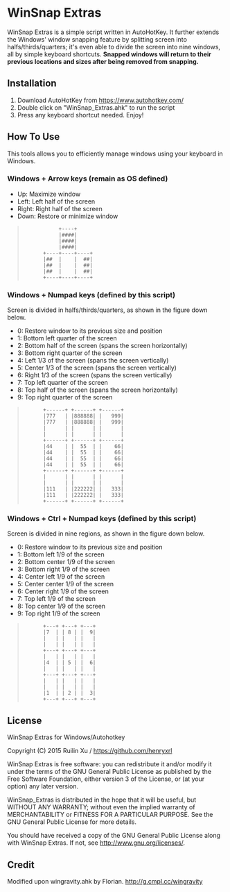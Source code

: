 # WinSnap Extras

WinSnap Extras is a simple script written in AutoHotKey. It further extends the Windows' window snapping feature by splitting screen into halfs/thirds/quarters; it's even able to divide the screen into nine windows, all by simple keyboard shortcuts. **Snapped windows will return to their previous locations and sizes after being removed from snapping.**

## Installation

1. Download AutoHotKey from https://www.autohotkey.com/
2. Double click on "WinSnap_Extras.ahk" to run the script
3. Press any keyboard shortcut needed. Enjoy!

## How To Use

This tools allows you to efficiently manage windows using your keyboard in Windows.

### Windows + Arrow keys (remain as OS defined)
* Up: Maximize window
* Left: Left half of the screen
* Right: Right half of the screen
* Down: Restore or minimize window

>                +----+
>                |####|
>                |####|
>                |####|
>           +----+----+----+
>           |##  |    |  ##|
>           |##  |    |  ##|
>           |##  |    |  ##|
>           +----+----+----+

### Windows + Numpad keys (defined by this script)
Screen is divided in halfs/thirds/quarters, as shown in the figure down below.
* 0: Restore window to its previous size and position
* 1: Bottom left quarter of the screen
* 2: Bottom half of the screen (spans the screen horizontally)
* 3: Bottom right quarter of the screen
* 4: Left 1/3 of the screen (spans the screen vertically)
* 5: Center 1/3 of the screen (spans the screen vertically)
* 6: Right 1/3 of the screen (spans the screen vertically)
* 7: Top left quarter of the screen
* 8: Top half of the screen (spans the screen horizontally)
* 9: Top right quarter of the screen

>           +------+ +------+ +------+
>           |777   | |888888| |   999|
>           |777   | |888888| |   999|
>           |      | |      | |      |
>           |      | |      | |      |
>           +------+ +------+ +------+
>           |44    | |  55  | |    66|
>           |44    | |  55  | |    66|
>           |44    | |  55  | |    66|
>           |44    | |  55  | |    66|
>           +------+ +------+ +------+
>           |      | |      | |      |
>           |      | |      | |      |
>           |111   | |222222| |   333|
>           |111   | |222222| |   333|
>           +------+ +------+ +------+

### Windows + Ctrl + Numpad keys (defined by this script)
Screen is divided in nine regions, as shown in the figure down below.
* 0: Restore window to its previous size and position
* 1: Bottom left 1/9 of the screen
* 2: Bottom center 1/9 of the screen
* 3: Bottom right 1/9 of the screen
* 4: Center left 1/9 of the screen
* 5: Center center 1/9 of the screen
* 6: Center right 1/9 of the screen
* 7: Top left 1/9 of the screen
* 8: Top center 1/9 of the screen
* 9: Top right 1/9 of the screen

>           +---+ +---+ +---+
>           |7  | | 8 | |  9|
>           |   | |   | |   |
>           |   | |   | |   |
>           +---+ +---+ +---+
>           |   | |   | |   |
>           |4  | | 5 | |  6|
>           |   | |   | |   |
>           +---+ +---+ +---+
>           |   | |   | |   |
>           |   | |   | |   |
>           |1  | | 2 | |  3|
>           +---+ +---+ +---+

License
----

WinSnap Extras for Windows/Autohotkey

Copyright (C) 2015	Ruilin Xu / https://github.com/henryxrl

WinSnap Extras is free software: you can redistribute it and/or modify it under the terms of the GNU General Public License as published by the Free Software Foundation, either version 3 of the License, or (at your option) any later version.

WinSnap_Extras is distributed in the hope that it will be useful, but WITHOUT ANY WARRANTY; without even the implied warranty of MERCHANTABILITY or FITNESS FOR A PARTICULAR PURPOSE. See the GNU General Public License for more details.

You should have received a copy of the GNU General Public License along with WinSnap Extras. If not, see <http://www.gnu.org/licenses/>.

Credit
----

Modified upon wingravity.ahk by Florian. http://g.cmpl.cc/wingravity
